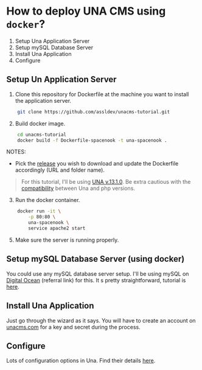# How to deploy UNA CMS using `docker`?
1. Setup Una Application Server
2. Setup mySQL Database Server
3. Install Una Application
4. Configure

## Setup Un Application Server
1. Clone this repository for Dockerfile at the machine you want to install the application server.
```sh
    git clone https://github.com/assldev/unacms-tutorial.git
```

2. Build docker image.
```sh
    cd unacms-tutorial
    docker build -f Dockerfile-spacenook -t una-spacenook .
```

NOTES:
- Pick the [release](https://github.com/unacms/una/releases) you wish to download and update the Dockerfile accordingly (URL and folder name). 
> For this tutorial, I'll be using [UNA v.13.1.0](https://github.com/unacms/una/releases/tag/13.1.0).
> Be extra cautious with the [compatibility](https://unacms.com/wiki/Requirements#php-version) between Una and php versions.

3. Run the docker container.
```sh
    docker run -it \
        -p 80:80 \
        una-spacenook \
        service apache2 start
```

5. Make sure the server is running properly.

## Setup mySQL Database Server (using docker)
You could use any mySQL database server setup. I'll be using mySQL on [Digital Ocean](https://m.do.co/c/e0a32d405649) (referral link) for this. It s pretty straightforward, tutorial is [here](https://docs.digitalocean.com/products/databases/mysql/how-to/).

## Install Una Application
Just go through the wizard as it says. You will have to create an account on [unacms.com](unacms.com) for a key and secret during the process.

## Configure
Lots of configuration options in Una. Find their details [here](https://unacms.com/wiki/Studio).
